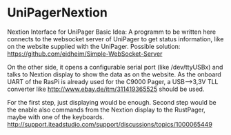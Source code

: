 # UniPagerNextion
Nextion Interface for UniPager
Basic Idea:
A programm to be written here connects to the websocket server of UniPager to get status information, like on the website supplied with the UniPager. Possible solution: https://github.com/eidheim/Simple-WebSocket-Server 

On the other side, it opens a configurable serial port (like /dev/ttyUSBx) and talks to Nextion display to show the data as on the website. As the onboard UART of the RasPi is already used for the C9000 Pager, a USB-->3,3V TLL converter like http://www.ebay.de/itm/311419365525 should be used.

For the first step, just displaying would be enough. Second step would be the enable also commands from the Nextion display to the RustPager, maybe with one of the keyboards. http://support.iteadstudio.com/support/discussions/topics/1000065449

